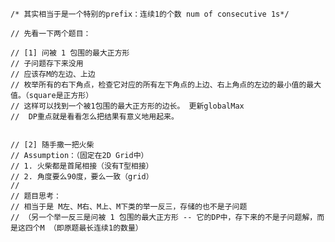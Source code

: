     /* 其实相当于是一个特别的prefix：连续1的个数 num of consecutive 1s*/

    // 先看一下两个题目：

    // [1] 问被 1 包围的最大正方形
    // 子问题存下来没用
    // 应该存M的左边、上边
    // 枚举所有的右下角点，检查它对应的所有左下角点的上边、右上角点的左边的最小值的最大值。（square是正方形）
    // 这样可以找到一个被1包围的最大正方形的边长。 更新globalMax
    //  DP重点就是看看怎么把结果有意义地用起来。


    // [2] 随手撒一把火柴
    // Assumption：（固定在2D Grid中）
    // 1. 火柴都是首尾相接（没有T型相接）
    // 2. 角度要么90度，要么一致（grid）
    //
    // 题目思考：
    // 相当于是 M左、M右、M上、M下类的举一反三，存储的也不是子问题
    // （另一个举一反三是问被 1 包围的最大正方形 -- 它的DP中，存下来的不是子问题解，而是这四个M （即原题最长连续1的数量）